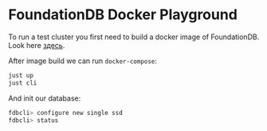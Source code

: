 # FoundationDB Docker Playground

To run a test cluster you first need to build a docker image of FoundationDB. Look here [здесь](./docker-image-build/README.md).

After image build we can run `docker-compose`:

```bash
just up
just cli
```

And init our database:

```bash
fdbcli> configure new single ssd
fdbcli> status
```
